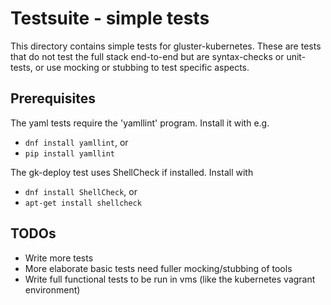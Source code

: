 # Testsuite - simple tests

This directory contains simple tests for gluster-kubernetes.
These are tests that do not test the full stack end-to-end
but are syntax-checks or unit-tests, or use mocking or stubbing
to test specific aspects.

## Prerequisites

The yaml tests require the 'yamllint' program.
Install it with e.g.

* `dnf install yamllint`, or
* `pip install yamllint`

The gk-deploy test uses ShellCheck if installed.
Install with

* `dnf install ShellCheck`, or
* `apt-get install shellcheck`

## TODOs

* Write more tests
* More elaborate basic tests need fuller mocking/stubbing of tools
* Write full functional tests to be run in vms
 (like the kubernetes vagrant environment)

